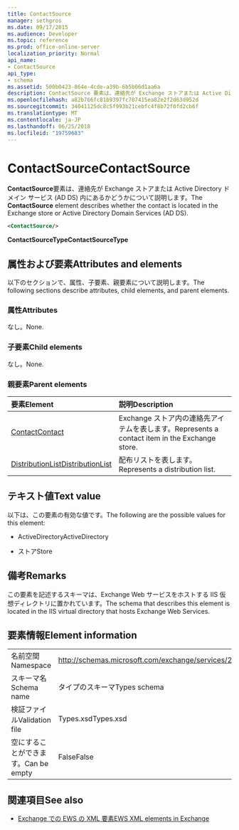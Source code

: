 ```yaml
---
title: ContactSource
manager: sethgros
ms.date: 09/17/2015
ms.audience: Developer
ms.topic: reference
ms.prod: office-online-server
localization_priority: Normal
api_name:
- ContactSource
api_type:
- schema
ms.assetid: 500b0423-864e-4cde-a39b-6b5b06d1aa6a
description: ContactSource 要素は、連絡先が Exchange ストアまたは Active Directory ドメイン サービス (AD DS) 内にあるかどうかについて説明します。
ms.openlocfilehash: a82b766fc81b9397fc707415ea82e2f2d63d952d
ms.sourcegitcommit: 34041125dc8c5f993b21cebfc4f8b72f0fd2cb6f
ms.translationtype: MT
ms.contentlocale: ja-JP
ms.lasthandoff: 06/25/2018
ms.locfileid: "19759683"
---
```

# <a name="contactsource"></a><span data-ttu-id="9041b-103">ContactSource</span><span class="sxs-lookup"><span data-stu-id="9041b-103">ContactSource</span></span>

<span data-ttu-id="9041b-104">**ContactSource**要素は、連絡先が Exchange ストアまたは Active Directory ドメイン サービス (AD DS) 内にあるかどうかについて説明します。</span><span class="sxs-lookup"><span data-stu-id="9041b-104">The **ContactSource** element describes whether the contact is located in the Exchange store or Active Directory Domain Services (AD DS).</span></span> 
  
```xml
<ContactSource/>
```

 <span data-ttu-id="9041b-105">**ContactSourceType**</span><span class="sxs-lookup"><span data-stu-id="9041b-105">**ContactSourceType**</span></span>
## <a name="attributes-and-elements"></a><span data-ttu-id="9041b-106">属性および要素</span><span class="sxs-lookup"><span data-stu-id="9041b-106">Attributes and elements</span></span>

<span data-ttu-id="9041b-107">以下のセクションで、属性、子要素、親要素について説明します。</span><span class="sxs-lookup"><span data-stu-id="9041b-107">The following sections describe attributes, child elements, and parent elements.</span></span>
  
### <a name="attributes"></a><span data-ttu-id="9041b-108">属性</span><span class="sxs-lookup"><span data-stu-id="9041b-108">Attributes</span></span>

<span data-ttu-id="9041b-109">なし。</span><span class="sxs-lookup"><span data-stu-id="9041b-109">None.</span></span>
  
### <a name="child-elements"></a><span data-ttu-id="9041b-110">子要素</span><span class="sxs-lookup"><span data-stu-id="9041b-110">Child elements</span></span>

<span data-ttu-id="9041b-111">なし。</span><span class="sxs-lookup"><span data-stu-id="9041b-111">None.</span></span>
  
### <a name="parent-elements"></a><span data-ttu-id="9041b-112">親要素</span><span class="sxs-lookup"><span data-stu-id="9041b-112">Parent elements</span></span>

|<span data-ttu-id="9041b-113">**要素**</span><span class="sxs-lookup"><span data-stu-id="9041b-113">**Element**</span></span>|<span data-ttu-id="9041b-114">**説明**</span><span class="sxs-lookup"><span data-stu-id="9041b-114">**Description**</span></span>|
|:-----|:-----|
|[<span data-ttu-id="9041b-115">Contact</span><span class="sxs-lookup"><span data-stu-id="9041b-115">Contact</span></span>](contact.md) <br/> |<span data-ttu-id="9041b-116">Exchange ストア内の連絡先アイテムを表します。</span><span class="sxs-lookup"><span data-stu-id="9041b-116">Represents a contact item in the Exchange store.</span></span>  <br/> |
|[<span data-ttu-id="9041b-117">DistributionList</span><span class="sxs-lookup"><span data-stu-id="9041b-117">DistributionList</span></span>](distributionlist.md) <br/> |<span data-ttu-id="9041b-118">配布リストを表します。</span><span class="sxs-lookup"><span data-stu-id="9041b-118">Represents a distribution list.</span></span>  <br/> |
   
## <a name="text-value"></a><span data-ttu-id="9041b-119">テキスト値</span><span class="sxs-lookup"><span data-stu-id="9041b-119">Text value</span></span>

<span data-ttu-id="9041b-120">以下は、この要素の有効な値です。</span><span class="sxs-lookup"><span data-stu-id="9041b-120">The following are the possible values for this element:</span></span>
  
- <span data-ttu-id="9041b-121">ActiveDirectory</span><span class="sxs-lookup"><span data-stu-id="9041b-121">ActiveDirectory</span></span>
    
- <span data-ttu-id="9041b-122">ストア</span><span class="sxs-lookup"><span data-stu-id="9041b-122">Store</span></span>
    
## <a name="remarks"></a><span data-ttu-id="9041b-123">備考</span><span class="sxs-lookup"><span data-stu-id="9041b-123">Remarks</span></span>

<span data-ttu-id="9041b-124">この要素を記述するスキーマは、Exchange Web サービスをホストする IIS 仮想ディレクトリに置かれています。</span><span class="sxs-lookup"><span data-stu-id="9041b-124">The schema that describes this element is located in the IIS virtual directory that hosts Exchange Web Services.</span></span>
  
## <a name="element-information"></a><span data-ttu-id="9041b-125">要素情報</span><span class="sxs-lookup"><span data-stu-id="9041b-125">Element information</span></span>

|||
|:-----|:-----|
|<span data-ttu-id="9041b-126">名前空間</span><span class="sxs-lookup"><span data-stu-id="9041b-126">Namespace</span></span>  <br/> |http://schemas.microsoft.com/exchange/services/2006/types  <br/> |
|<span data-ttu-id="9041b-127">スキーマ名</span><span class="sxs-lookup"><span data-stu-id="9041b-127">Schema name</span></span>  <br/> |<span data-ttu-id="9041b-128">タイプのスキーマ</span><span class="sxs-lookup"><span data-stu-id="9041b-128">Types schema</span></span>  <br/> |
|<span data-ttu-id="9041b-129">検証ファイル</span><span class="sxs-lookup"><span data-stu-id="9041b-129">Validation file</span></span>  <br/> |<span data-ttu-id="9041b-130">Types.xsd</span><span class="sxs-lookup"><span data-stu-id="9041b-130">Types.xsd</span></span>  <br/> |
|<span data-ttu-id="9041b-131">空にすることができます。</span><span class="sxs-lookup"><span data-stu-id="9041b-131">Can be empty</span></span>  <br/> |<span data-ttu-id="9041b-132">False</span><span class="sxs-lookup"><span data-stu-id="9041b-132">False</span></span>  <br/> |
   
## <a name="see-also"></a><span data-ttu-id="9041b-133">関連項目</span><span class="sxs-lookup"><span data-stu-id="9041b-133">See also</span></span>



- [<span data-ttu-id="9041b-134">Exchange での EWS の XML 要素</span><span class="sxs-lookup"><span data-stu-id="9041b-134">EWS XML elements in Exchange</span></span>](ews-xml-elements-in-exchange.md)

